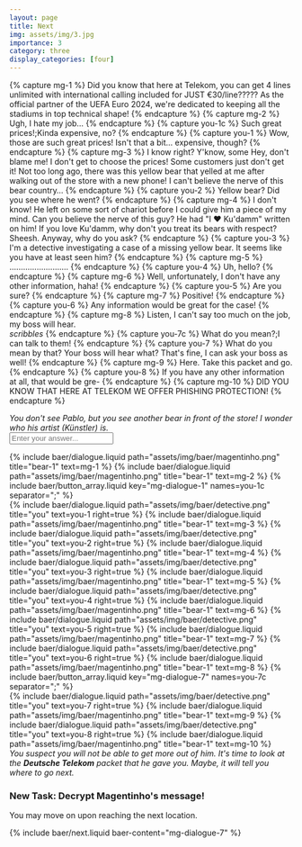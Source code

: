 ```yaml
---
layout: page
title: Next
img: assets/img/3.jpg
importance: 3
category: three
display_categories: [four]
---
```

{% capture mg-1 %}
  Did you know that here at Telekom, you can get 4 lines unlimited with international calling included for JUST €30/line?????
  As the official partner of the UEFA Euro 2024, we're dedicated to keeping all the stadiums in top technical shape!
{% endcapture %}
{% capture mg-2 %}
  Ugh, I hate my job…
{% endcapture %}
{% capture you-1c %}
  Such great prices!;Kinda expensive, no?
{% endcapture %}
{% capture you-1 %}
  <span baer-content="mg-dialogue-1" baer-option="0">Wow, those are such great prices!</span>
  <span baer-content="mg-dialogue-1" baer-option="1">Isn't that a bit... expensive, though?</span>
{% endcapture %}
{% capture mg-3 %}
  <span baer-content="mg-dialogue-1" baer-option="0">I know right? Y'know, some</span>
  <span baer-content="mg-dialogue-1" baer-option="1">Hey, don't blame me! I don't get to choose the prices! Some</span>
  customers just don't get it! Not too long ago,
  there was this yellow bear that yelled at me after walking out of the store with a new phone!
  I can't believe the nerve of this bear country…
{% endcapture %}
{% capture you-2 %}
  Yellow bear? Did you see where he went?
{% endcapture %}
{% capture mg-4 %}
  I don't know! He left on some sort of chariot before I could give him a piece of my mind.
  Can you believe the nerve of this guy? He had "I &#x2764;&#xfe0f; Ku'damm" written on him!
  If you love Ku'damm, why don't you treat its bears with respect? Sheesh.
  Anyway, why do you ask?
{% endcapture %}
{% capture you-3 %}
  I'm a detective investigating a case of a missing yellow bear. It seems like you have at least seen him?
{% endcapture %}
{% capture mg-5 %}
  ..........................
{% endcapture %}
{% capture you-4 %}
  Uh, hello?
{% endcapture %}
{% capture mg-6 %}
  Well, unfortunately, I don't have any other information, haha!
{% endcapture %}
{% capture you-5 %}
  Are you sure?
{% endcapture %}
{% capture mg-7 %}
  Positive!
{% endcapture %}
{% capture you-6 %}
  Any information would be great for the case!
{% endcapture %}
{% capture mg-8 %}
  Listen, I can't say too much on the job, my boss will hear.
  <br>
  <i>*scribbles*</i>
{% endcapture %}
{% capture you-7c %}
  What do you mean?;I can talk to them!
{% endcapture %}
{% capture you-7 %}
  <span baer-content="mg-dialogue-7" baer-option="0">What do you mean by that? Your boss will hear what?</span>
  <span baer-content="mg-dialogue-7" baer-option="1">That's fine, I can ask your boss as well!</span>
{% endcapture %}
{% capture mg-9 %}
  Here. Take this packet and go.
{% endcapture %}
{% capture you-8 %}
  If you have any other information at all, that would be gre-
{% endcapture %}
{% capture mg-10 %}
  DID YOU KNOW THAT HERE AT TELEKOM WE OFFER PHISHING PROTECTION!
{% endcapture %}

<div class="baer-dialogue-group">
  <div class="d-flex flex-column align-items-center gap-5">
    <i>You don't see Pablo, but you see another bear in front of the store! I wonder who his artist (Künstler) is.</i>
    <form baer-key="magentinho-unlock">
      <input placeholder="Enter your answer...">
    </form>
  </div>

  <div class="baer-dialogue-group" baer-content="magentinho-unlock">
    {% include baer/dialogue.liquid path="assets/img/baer/magentinho.png" title="bear-1" text=mg-1 %}
    {% include baer/dialogue.liquid path="assets/img/baer/magentinho.png" title="bear-1" text=mg-2 %}
    {% include baer/button_array.liquid key="mg-dialogue-1" names=you-1c separator=";" %}
  </div>

  <div class="baer-dialogue-group" baer-content="mg-dialogue-1">
    {% include baer/dialogue.liquid path="assets/img/baer/detective.png" title="you" text=you-1 right=true %}
    {% include baer/dialogue.liquid path="assets/img/baer/magentinho.png" title="bear-1" text=mg-3 %}
    {% include baer/dialogue.liquid path="assets/img/baer/detective.png" title="you" text=you-2 right=true %}
    {% include baer/dialogue.liquid path="assets/img/baer/magentinho.png" title="bear-1" text=mg-4 %}
    {% include baer/dialogue.liquid path="assets/img/baer/detective.png" title="you" text=you-3 right=true %}
    {% include baer/dialogue.liquid path="assets/img/baer/magentinho.png" title="bear-1" text=mg-5 %}
    {% include baer/dialogue.liquid path="assets/img/baer/detective.png" title="you" text=you-4 right=true %}
    {% include baer/dialogue.liquid path="assets/img/baer/magentinho.png" title="bear-1" text=mg-6 %}
    {% include baer/dialogue.liquid path="assets/img/baer/detective.png" title="you" text=you-5 right=true %}
    {% include baer/dialogue.liquid path="assets/img/baer/magentinho.png" title="bear-1" text=mg-7 %}
    {% include baer/dialogue.liquid path="assets/img/baer/detective.png" title="you" text=you-6 right=true %}
    {% include baer/dialogue.liquid path="assets/img/baer/magentinho.png" title="bear-1" text=mg-8 %}
    {% include baer/button_array.liquid key="mg-dialogue-7" names=you-7c separator=";" %}
  </div>

  <div class="baer-dialogue-group" baer-content="mg-dialogue-7">
    {% include baer/dialogue.liquid path="assets/img/baer/detective.png" title="you" text=you-7 right=true %}
    {% include baer/dialogue.liquid path="assets/img/baer/magentinho.png" title="bear-1" text=mg-9 %}
    {% include baer/dialogue.liquid path="assets/img/baer/detective.png" title="you" text=you-8 right=true %}
    {% include baer/dialogue.liquid path="assets/img/baer/magentinho.png" title="bear-1" text=mg-10 %}
  </div>

  <div baer-content="mg-dialogue-7">
    <i>You suspect you will not be able to get more out of him. It's time to look at the <b>Deutsche Telekom</b> packet that he gave you. Maybe, it will tell you where to go next.</i>
  </div>

  <div class="centerhorizontal" baer-content="mg-dialogue-7">
    <h3>New Task: Decrypt Magentinho's message!</h3>
    <div>You may move on upon reaching the next location.</div>
  </div>
</div>

{% include baer/next.liquid baer-content="mg-dialogue-7" %}
